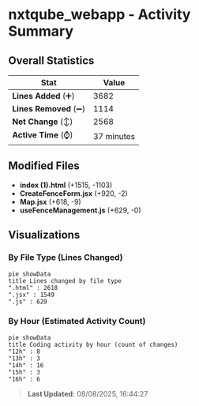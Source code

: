 # nxtqube_webapp - Activity Summary 

## Overall Statistics

| Stat                   | Value                                                             |
| ---------------------- | ----------------------------------------------------------------- |
| **Lines Added** (➕)   | 3682                                          |
| **Lines Removed** (➖) | 1114                                        |
| **Net Change** (↕)    | 2568                |
| **Active Time** (⌚)   | 37 minutes |


## Modified Files
- **index (1).html** (+1515, -1103)
- **CreateFenceForm.jsx** (+920, -2)
- **Map.jsx** (+618, -9)
- **useFenceManagement.js** (+629, -0)

## Visualizations

### By File Type (Lines Changed)

```mermaid
pie showData
title Lines changed by file type
".html" : 2618
".jsx" : 1549
".js" : 629
```

### By Hour (Estimated Activity Count)

```mermaid
pie showData
title Coding activity by hour (count of changes)
"12h" : 8
"13h" : 3
"14h" : 16
"15h" : 3
"16h" : 6
```


> **Last Updated:** 08/08/2025, 16:44:27